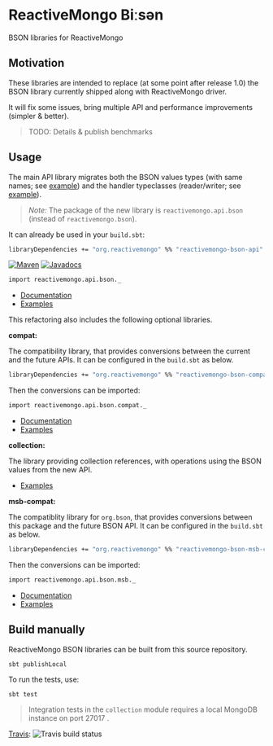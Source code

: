 # ReactiveMongo Biːsən

BSON libraries for ReactiveMongo

## Motivation

These libraries are intended to replace (at some point after release 1.0) the BSON library currently shipped along with ReactiveMongo driver.

It will fix some issues, bring multiple API and performance improvements (simpler & better).

> TODO: Details & publish benchmarks

## Usage

The main API library migrates both the BSON values types (with same names; see [example](api/src/test/scala/BSONValueFixtures.scala)) and the handler typeclasses (reader/writer; see [example](api/src/test/scala/HandlerSpec.scala)).

> *Note:* The package of the new library is `reactivemongo.api.bson` (instead of `reactivemongo.bson`).

It can already be used in your `build.sbt`:

```ocaml
libraryDependencies += "org.reactivemongo" %% "reactivemongo-bson-api" % VERSION)
```

[![Maven](https://img.shields.io/maven-central/v/org.reactivemongo/reactivemongo-bson-api_2.12.svg)](http://search.maven.org/#search%7Cga%7C1%7Creactivemongo-bson-api) [![Javadocs](https://javadoc.io/badge/org.reactivemongo/reactivemongo-bson-api_2.12.svg)](https://javadoc.io/doc/org.reactivemongo/reactivemongo-bson-api_2.12)

```ocaml
import reactivemongo.api.bson._
```

- [Documentation](https://oss.sonatype.org/service/local/repositories/releases/archive/org/reactivemongo/reactivemongo-bson-api_2.12/0.18.0/reactivemongo-bson-api_2.12-0.18.0-javadoc.jar/!/reactivemongo/api/bson/index.html)
- [Examples](api/src/test/scala/BSONValueFixtures.scala)

This refactoring also includes the following optional libraries.

**compat:**

The compatibility library, that provides conversions between the current and the future APIs. It can be configured in the `build.sbt` as below.

```ocaml
libraryDependencies += "org.reactivemongo" %% "reactivemongo-bson-compat" % VERSION
```

Then the conversions can be imported:

```ocaml
import reactivemongo.api.bson.compat._
```

- [Documentation](https://oss.sonatype.org/service/local/repositories/releases/archive/org/reactivemongo/reactivemongo-bson-compat_2.12/0.18.0/reactivemongo-bson-compat_2.12-0.18.0-javadoc.jar/!/reactivemongo/api/bson/compat/index.html)
- [Examples](compat/src/test/scala/ValueConverterSpec.scala)

**collection:**

The library providing collection references, with operations using the BSON values from the new API.

- [Examples](collection/src/test/scala/CollectionSpec.scala)

**msb-compat:**

The compatiblity library for `org.bson`, that provides conversions between this package and the future BSON API. It can be configured in the `build.sbt` as below.

```ocaml
libraryDependencies += "org.reactivemongo" %% "reactivemongo-bson-msb-compat" % VERSION
```

Then the conversions can be imported:

```ocaml
import reactivemongo.api.bson.msb._
```

- [Documentation](https://oss.sonatype.org/service/local/repositories/releases/archive/org/reactivemongo/reactivemongo-bson-msb_2.12/0.18.0/reactivemongo-bson-msb_2.12-0.18.0-javadoc.jar/!/reactivemongo/api/bson/msb/index.html)
- [Examples](msb-compat/src/test/scala/ValueConverterSpec.scala)

## Build manually

ReactiveMongo BSON libraries can be built from this source repository.

    sbt publishLocal

To run the tests, use:

    sbt test

> Integration tests in the `collection` module requires a local MongoDB instance on port 27017 .

[Travis](https://travis-ci.org/ReactiveMongo/ReactiveMongo-BSON): ![Travis build status](https://travis-ci.org/ReactiveMongo/ReactiveMongo-BSON.png?branch=master)
